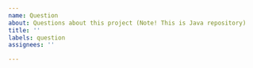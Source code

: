 ```yaml
---
name: Question
about: Questions about this project (Note! This is Java repository)
title: ''
labels: question
assignees: ''

---
```



<!--
***********************************************************************
*                           << NOTE >>                                *
*  This repository have been programmed in Java.                      *
*                                                                     *
*  Please do not create tickets for other programming languages here. *
*  If you will create tickets for other programming language,         *
*  please see below:                                                  *
*                                                                     *
*  - C++    : https://github.com/OpenRTM/OpenRTM-aist/issues          *
*  - Python : https://github.com/OpenRTM/OpenRTM-aist-Python/issues   *
*                                                                     *
***********************************************************************
-->

